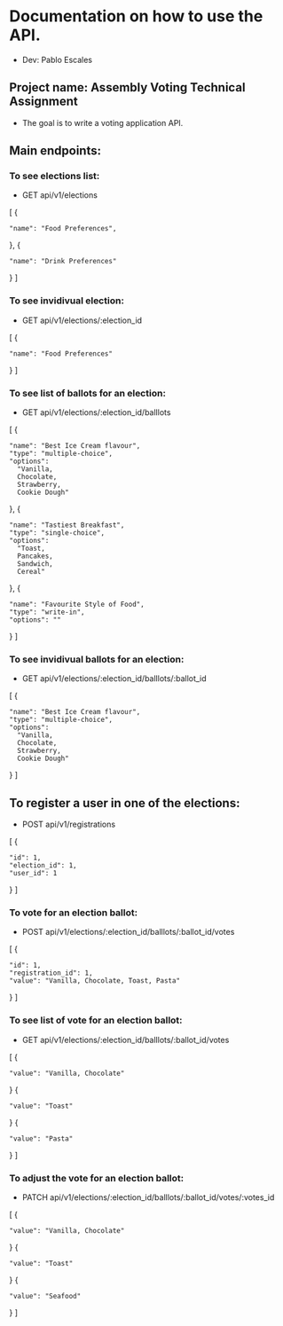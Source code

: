 # Documentation on how to use the API.
* Dev: Pablo Escales


## Project name: Assembly Voting Technical Assignment
* The goal is to write a voting application API.

## Main endpoints:

### To see elections list:
* GET api/v1/elections

[
  {
  
    "name": "Food Preferences",
    
  },
  {
  
    "name": "Drink Preferences"
    
  }
]

### To see invidivual election:
* GET api/v1/elections/:election_id


[
  {

    "name": "Food Preferences"
  
  }
]

### To see list of ballots for an election:
* GET api/v1/elections/:election_id/balllots

[
  {
  
    "name": "Best Ice Cream flavour",
    "type": "multiple-choice",
    "options":
      "Vanilla,
      Chocolate,
      Strawberry,
      Cookie Dough"
      
  },
  {
  
    "name": "Tastiest Breakfast",
    "type": "single-choice",
    "options":
      "Toast,
      Pancakes,
      Sandwich,
      Cereal"
      
  },
  {
  
    "name": "Favourite Style of Food",
    "type": "write-in",
    "options": ""
    
  }
]

### To see invidivual ballots for an election:
* GET api/v1/elections/:election_id/balllots/:ballot_id

[
  {

    "name": "Best Ice Cream flavour",
    "type": "multiple-choice",
    "options":
      "Vanilla,
      Chocolate,
      Strawberry,
      Cookie Dough"
    
  }
]

## To register a user in one of the elections:
* POST api/v1/registrations

[
  {

    "id": 1,
    "election_id": 1,
    "user_id": 1
  
  }
]

### To vote for an election ballot:
* POST api/v1/elections/:election_id/balllots/:ballot_id/votes

[
  {
  
    "id": 1,
    "registration_id": 1,
    "value": "Vanilla, Chocolate, Toast, Pasta"
    
  }
]

### To see list of vote for an election ballot:
* GET api/v1/elections/:election_id/balllots/:ballot_id/votes

[
  {
  
    "value": "Vanilla, Chocolate"
    
  }
  {
  
    "value": "Toast"
    
  }
  {
  
    "value": "Pasta"
    
  }
]

### To adjust the vote for an election ballot:
* PATCH api/v1/elections/:election_id/balllots/:ballot_id/votes/:votes_id

[
  {
  
    "value": "Vanilla, Chocolate"
    
  }
  {
  
    "value": "Toast"
    
  }
  {
  
    "value": "Seafood"
    
  }
]
